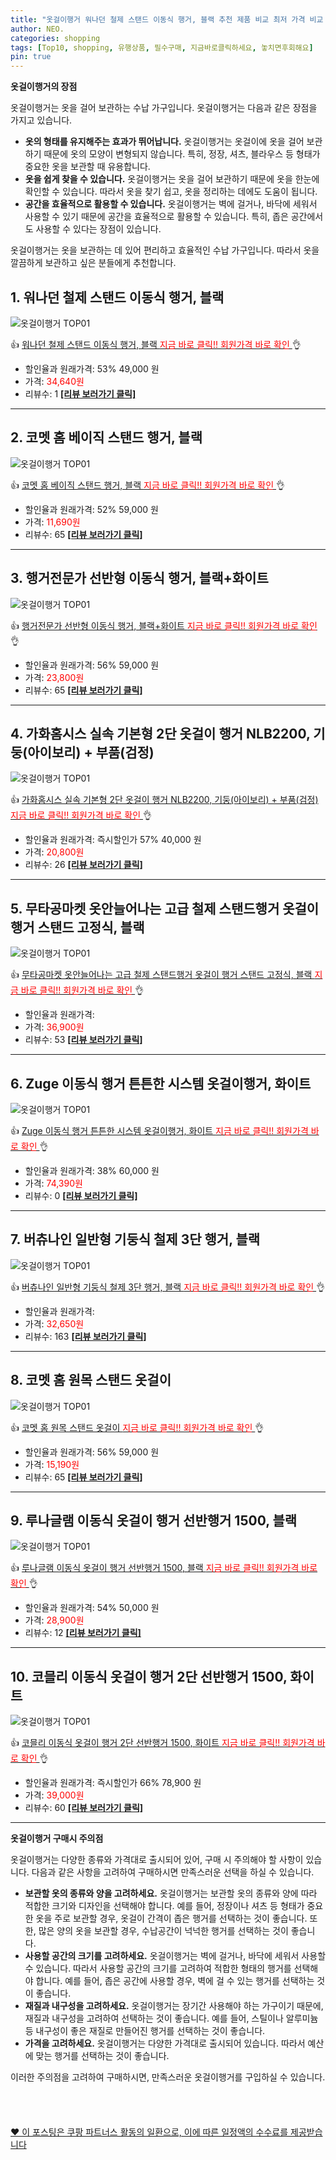 ```yaml
---
title: "옷걸이행거 워나던 철제 스탠드 이동식 행거, 블랙 추천 제품 비교 최저 가격 비교 장점 구매가이드"
author: NEO.
categories: shopping
tags: [Top10, shopping, 유행상품, 필수구매, 지금바로클릭하세요, 놓치면후회해요]
pin: true
---
```

**옷걸이행거의 장점**

옷걸이행거는 옷을 걸어 보관하는 수납 가구입니다. 옷걸이행거는 다음과 같은 장점을 가지고 있습니다.

* **옷의 형태를 유지해주는 효과가 뛰어납니다.** 옷걸이행거는 옷걸이에 옷을 걸어 보관하기 때문에 옷의 모양이 변형되지 않습니다. 특히, 정장, 셔츠, 블라우스 등 형태가 중요한 옷을 보관할 때 유용합니다.
* **옷을 쉽게 찾을 수 있습니다.** 옷걸이행거는 옷을 걸어 보관하기 때문에 옷을 한눈에 확인할 수 있습니다. 따라서 옷을 찾기 쉽고, 옷을 정리하는 데에도 도움이 됩니다.
* **공간을 효율적으로 활용할 수 있습니다.** 옷걸이행거는 벽에 걸거나, 바닥에 세워서 사용할 수 있기 때문에 공간을 효율적으로 활용할 수 있습니다. 특히, 좁은 공간에서도 사용할 수 있다는 장점이 있습니다.

옷걸이행거는 옷을 보관하는 데 있어 편리하고 효율적인 수납 가구입니다. 따라서 옷을 깔끔하게 보관하고 싶은 분들에게 추천합니다.

   

## 1. 워나던 철제 스탠드 이동식 행거, 블랙

![옷걸이행거 TOP01](https://thumbnail10.coupangcdn.com/thumbnails/remote/490x490ex/image/vendor_inventory/5788/26e6f54704205375e456768f1311a3b169176e2a273eb2e28bda810bf489.png)


👍 [워나던 철제 스탠드 이동식 행거, 블랙 <font color=red> 지금 바로 클릭!! 회원가격 바로 확인 </font> ](https://link.coupang.com/re/AFFSDP?lptag=AF3617701&subid=GithubCoopas&pageKey=7600851672&traceid=V0-153&itemId=20106085332&vendorItemId=86636806336) 👌 


- 할인율과 원래가격: 53%  49,000   원
- 가격: <span style='color:red'>34,640원</span>
- 리뷰수: 1  [**[리뷰 보러가기 클릭]**](https://link.coupang.com/re/AFFSDP?lptag=AF3617701&subid=GithubCoopas&pageKey=7600851672&traceid=V0-153&itemId=20106085332&vendorItemId=86636806336)

---


   

## 2. 코멧 홈 베이직 스탠드 행거, 블랙

![옷걸이행거 TOP01](https://thumbnail10.coupangcdn.com/thumbnails/remote/490x490ex/image/retail/images/1059686086549113-de392205-7672-41ff-a0f7-77c0289ae723.jpg)


👍 [코멧 홈 베이직 스탠드 행거, 블랙 <font color=red> 지금 바로 클릭!! 회원가격 바로 확인 </font> ](https://link.coupang.com/re/AFFSDP?lptag=AF3617701&subid=GithubCoopas&pageKey=1676362802&traceid=V0-153&itemId=2856014459&vendorItemId=85803393820) 👌 


- 할인율과 원래가격: 52%  59,000   원
- 가격: <span style='color:red'>11,690원</span>
- 리뷰수: 65  [**[리뷰 보러가기 클릭]**](https://link.coupang.com/re/AFFSDP?lptag=AF3617701&subid=GithubCoopas&pageKey=1676362802&traceid=V0-153&itemId=2856014459&vendorItemId=85803393820)

---


   

## 3. 행거전문가 선반형 이동식 행거, 블랙+화이트

![옷걸이행거 TOP01](https://thumbnail10.coupangcdn.com/thumbnails/remote/490x490ex/image/retail/images/3669926118764611-0d9f0412-113e-468c-b22e-aa546fc187f7.jpg)


👍 [행거전문가 선반형 이동식 행거, 블랙+화이트 <font color=red> 지금 바로 클릭!! 회원가격 바로 확인 </font> ](https://link.coupang.com/re/AFFSDP?lptag=AF3617701&subid=GithubCoopas&pageKey=6398938175&traceid=V0-153&itemId=13674953784&vendorItemId=3012791113) 👌 


- 할인율과 원래가격: 56%  59,000   원
- 가격: <span style='color:red'>23,800원</span>
- 리뷰수: 65  [**[리뷰 보러가기 클릭]**](https://link.coupang.com/re/AFFSDP?lptag=AF3617701&subid=GithubCoopas&pageKey=6398938175&traceid=V0-153&itemId=13674953784&vendorItemId=3012791113)

---


   

## 4. 가화홈시스 실속 기본형 2단 옷걸이 행거 NLB2200, 기둥(아이보리) + 부품(검정)

![옷걸이행거 TOP01](https://thumbnail9.coupangcdn.com/thumbnails/remote/490x490ex/image/retail/images/1245130421631895-0ac7707a-aace-42fb-974c-054514d19d9e.jpg)


👍 [가화홈시스 실속 기본형 2단 옷걸이 행거 NLB2200, 기둥(아이보리) + 부품(검정) <font color=red> 지금 바로 클릭!! 회원가격 바로 확인 </font> ](https://link.coupang.com/re/AFFSDP?lptag=AF3617701&subid=GithubCoopas&pageKey=205424106&traceid=V0-153&itemId=605086165&vendorItemId=4586166287) 👌 


- 할인율과 원래가격: 즉시할인가 57%  40,000   원
- 가격: <span style='color:red'>20,800원</span>
- 리뷰수: 26  [**[리뷰 보러가기 클릭]**](https://link.coupang.com/re/AFFSDP?lptag=AF3617701&subid=GithubCoopas&pageKey=205424106&traceid=V0-153&itemId=605086165&vendorItemId=4586166287)

---


   

## 5. 무타공마켓 옷안늘어나는 고급 철제 스탠드행거 옷걸이 행거 스탠드 고정식, 블랙

![옷걸이행거 TOP01](https://thumbnail8.coupangcdn.com/thumbnails/remote/490x490ex/image/vendor_inventory/1d13/371bb45426b945536c8a30455271d6c7497dcaa1a6ab1644e7fafbbeec95.jpg)


👍 [무타공마켓 옷안늘어나는 고급 철제 스탠드행거 옷걸이 행거 스탠드 고정식, 블랙 <font color=red> 지금 바로 클릭!! 회원가격 바로 확인 </font> ](https://link.coupang.com/re/AFFSDP?lptag=AF3617701&subid=GithubCoopas&pageKey=7293359140&traceid=V0-153&itemId=18646210845&vendorItemId=85773715805) 👌 


- 할인율과 원래가격: 
- 가격: <span style='color:red'>36,900원</span>
- 리뷰수: 53  [**[리뷰 보러가기 클릭]**](https://link.coupang.com/re/AFFSDP?lptag=AF3617701&subid=GithubCoopas&pageKey=7293359140&traceid=V0-153&itemId=18646210845&vendorItemId=85773715805)

---


   

## 6. Zuge 이동식 행거 튼튼한 시스템 옷걸이행거, 화이트

![옷걸이행거 TOP01](https://thumbnail9.coupangcdn.com/thumbnails/remote/490x490ex/image/vendor_inventory/1f5a/12dbab8db6439bdde4e4917b8d016dbaba537f4c545369da3dec914ab62d.jpg)


👍 [Zuge 이동식 행거 튼튼한 시스템 옷걸이행거, 화이트 <font color=red> 지금 바로 클릭!! 회원가격 바로 확인 </font> ](https://link.coupang.com/re/AFFSDP?lptag=AF3617701&subid=GithubCoopas&pageKey=7138864057&traceid=V0-153&itemId=18055301709&vendorItemId=85490784720) 👌 


- 할인율과 원래가격: 38%  60,000   원
- 가격: <span style='color:red'>74,390원</span>
- 리뷰수: 0  [**[리뷰 보러가기 클릭]**](https://link.coupang.com/re/AFFSDP?lptag=AF3617701&subid=GithubCoopas&pageKey=7138864057&traceid=V0-153&itemId=18055301709&vendorItemId=85490784720)

---


   

## 7. 버츄나인 일반형 기둥식 철제 3단 행거, 블랙

![옷걸이행거 TOP01](https://thumbnail10.coupangcdn.com/thumbnails/remote/490x490ex/image/rs_quotation_api/qcsuid71/3ee15a270c5d49bbb786f88ed0e7004e.jpg)


👍 [버츄나인 일반형 기둥식 철제 3단 행거, 블랙 <font color=red> 지금 바로 클릭!! 회원가격 바로 확인 </font> ](https://link.coupang.com/re/AFFSDP?lptag=AF3617701&subid=GithubCoopas&pageKey=6098277274&traceid=V0-153&itemId=11410689089&vendorItemId=78686611792) 👌 


- 할인율과 원래가격: 
- 가격: <span style='color:red'>32,650원</span>
- 리뷰수: 163  [**[리뷰 보러가기 클릭]**](https://link.coupang.com/re/AFFSDP?lptag=AF3617701&subid=GithubCoopas&pageKey=6098277274&traceid=V0-153&itemId=11410689089&vendorItemId=78686611792)

---


   

## 8. 코멧 홈 원목 스탠드 옷걸이

![옷걸이행거 TOP01](https://thumbnail6.coupangcdn.com/thumbnails/remote/490x490ex/image/retail/images/3571299164810444-eb9c14c5-4371-4e91-a47d-503c445cfe79.jpg)


👍 [코멧 홈 원목 스탠드 옷걸이 <font color=red> 지금 바로 클릭!! 회원가격 바로 확인 </font> ](https://link.coupang.com/re/AFFSDP?lptag=AF3617701&subid=GithubCoopas&pageKey=6624308400&traceid=V0-153&itemId=15074376851&vendorItemId=82296611347) 👌 


- 할인율과 원래가격: 56%  59,000   원
- 가격: <span style='color:red'>15,190원</span>
- 리뷰수: 65  [**[리뷰 보러가기 클릭]**](https://link.coupang.com/re/AFFSDP?lptag=AF3617701&subid=GithubCoopas&pageKey=6624308400&traceid=V0-153&itemId=15074376851&vendorItemId=82296611347)

---


   

## 9. 루나글램 이동식 옷걸이 행거 선반행거 1500, 블랙

![옷걸이행거 TOP01](https://thumbnail9.coupangcdn.com/thumbnails/remote/490x490ex/image/vendor_inventory/f272/7569b5d68d782e64a9eca0dab19e10ef369389ad80df6ef4db551e73d3ae.JPG)


👍 [루나글램 이동식 옷걸이 행거 선반행거 1500, 블랙 <font color=red> 지금 바로 클릭!! 회원가격 바로 확인 </font> ](https://link.coupang.com/re/AFFSDP?lptag=AF3617701&subid=GithubCoopas&pageKey=7328248587&traceid=V0-153&itemId=16528341837&vendorItemId=83824469753) 👌 


- 할인율과 원래가격: 54%  50,000   원
- 가격: <span style='color:red'>28,900원</span>
- 리뷰수: 12  [**[리뷰 보러가기 클릭]**](https://link.coupang.com/re/AFFSDP?lptag=AF3617701&subid=GithubCoopas&pageKey=7328248587&traceid=V0-153&itemId=16528341837&vendorItemId=83824469753)

---


   

## 10. 코믈리 이동식 옷걸이 행거 2단 선반행거 1500, 화이트

![옷걸이행거 TOP01](https://thumbnail10.coupangcdn.com/thumbnails/remote/490x490ex/image/vendor_inventory/d004/22652cf81fd3535c22953fa908363b07cedc4d97ed6d95d8402a145ddc80.jpg)


👍 [코믈리 이동식 옷걸이 행거 2단 선반행거 1500, 화이트 <font color=red> 지금 바로 클릭!! 회원가격 바로 확인 </font> ](https://link.coupang.com/re/AFFSDP?lptag=AF3617701&subid=GithubCoopas&pageKey=7643709836&traceid=V0-153&itemId=20318078253&vendorItemId=87402527261) 👌 


- 할인율과 원래가격: 즉시할인가 66%  78,900   원
- 가격: <span style='color:red'>39,000원</span>
- 리뷰수: 60  [**[리뷰 보러가기 클릭]**](https://link.coupang.com/re/AFFSDP?lptag=AF3617701&subid=GithubCoopas&pageKey=7643709836&traceid=V0-153&itemId=20318078253&vendorItemId=87402527261)

---
**옷걸이행거 구매시 주의점**

옷걸이행거는 다양한 종류와 가격대로 출시되어 있어, 구매 시 주의해야 할 사항이 있습니다. 다음과 같은 사항을 고려하여 구매하시면 만족스러운 선택을 하실 수 있습니다.

* **보관할 옷의 종류와 양을 고려하세요.** 옷걸이행거는 보관할 옷의 종류와 양에 따라 적합한 크기와 디자인을 선택해야 합니다. 예를 들어, 정장이나 셔츠 등 형태가 중요한 옷을 주로 보관할 경우, 옷걸이 간격이 좁은 행거를 선택하는 것이 좋습니다. 또한, 많은 양의 옷을 보관할 경우, 수납공간이 넉넉한 행거를 선택하는 것이 좋습니다.
* **사용할 공간의 크기를 고려하세요.** 옷걸이행거는 벽에 걸거나, 바닥에 세워서 사용할 수 있습니다. 따라서 사용할 공간의 크기를 고려하여 적합한 형태의 행거를 선택해야 합니다. 예를 들어, 좁은 공간에 사용할 경우, 벽에 걸 수 있는 행거를 선택하는 것이 좋습니다.
* **재질과 내구성을 고려하세요.** 옷걸이행거는 장기간 사용해야 하는 가구이기 때문에, 재질과 내구성을 고려하여 선택하는 것이 좋습니다. 예를 들어, 스틸이나 알루미늄 등 내구성이 좋은 재질로 만들어진 행거를 선택하는 것이 좋습니다.
* **가격을 고려하세요.** 옷걸이행거는 다양한 가격대로 출시되어 있습니다. 따라서 예산에 맞는 행거를 선택하는 것이 좋습니다.

이러한 주의점을 고려하여 구매하시면, 만족스러운 옷걸이행거를 구입하실 수 있습니다.<br><br><br><br><br> [ ❤  이 포스팅은 쿠팡 파트너스 활동의 일환으로, 이에 따른 일정액의 수수료를 제공받습니다](https://link.coupang.com/a/bcEFyh)